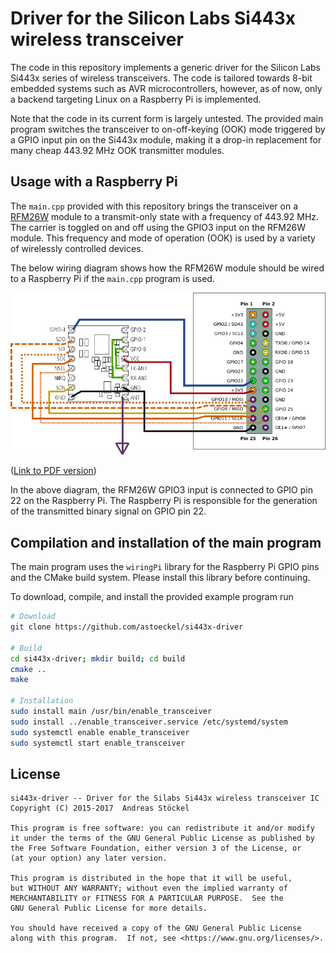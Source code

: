 # Driver for the Silicon Labs Si443x wireless transceiver

The code in this repository implements a generic driver for the Silicon Labs
Si443x series of wireless transceivers. The code is tailored towards 8-bit
embedded systems such as AVR microcontrollers, however, as of now, only a
backend targeting Linux on a Raspberry Pi is implemented.

Note that the code in its current form is largely untested. The provided main
program switches the transceiver to on-off-keying (OOK) mode triggered by a GPIO
input pin on the Si443x module, making it a drop-in replacement for many cheap
443.92 MHz OOK transmitter modules.

## Usage with a Raspberry Pi

The `main.cpp` provided with this repository brings the transceiver on a
[RFM26W](https://www.pollin.de/p/funkmodul-hoperf-rfm26w-433-mhz-tx-rx-810311)
module to a transmit-only state with a frequency of 443.92 MHz. The carrier is
toggled on and off using the GPIO3 input on the RFM26W module. This frequency
and mode of operation (OOK) is used by a variety of wirelessly controlled
devices.

The below wiring diagram shows how the RFM26W module should be wired to a
Raspberry Pi if the `main.cpp` program is used.

![Wiring diagram](doc/RFM26W_433MHz_Transceiver_RPI.png)

([Link to PDF version](https://raw.githubusercontent.com/astoeckel/si443x-driver/master/doc/RFM26W_433MHz_Transceiver_RPI.pdf))

In the above diagram, the RFM26W GPIO3 input is connected to GPIO pin 22 on the
Raspberry Pi. The Raspberry Pi is responsible for the generation of the
transmitted binary signal on GPIO pin 22.

## Compilation and installation of the main program

The main program uses the `wiringPi` library for the Raspberry Pi GPIO pins and
the CMake build system. Please install this library before continuing.

To download, compile, and install the provided example program run
```bash
# Download
git clone https://github.com/astoeckel/si443x-driver

# Build
cd si443x-driver; mkdir build; cd build
cmake ..
make

# Installation
sudo install main /usr/bin/enable_transceiver
sudo install ../enable_transceiver.service /etc/systemd/system
sudo systemctl enable enable_transceiver
sudo systemctl start enable_transceiver
```

## License

```
si443x-driver -- Driver for the Silabs Si443x wireless transceiver IC
Copyright (C) 2015-2017  Andreas Stöckel

This program is free software: you can redistribute it and/or modify
it under the terms of the GNU General Public License as published by
the Free Software Foundation, either version 3 of the License, or
(at your option) any later version.

This program is distributed in the hope that it will be useful,
but WITHOUT ANY WARRANTY; without even the implied warranty of
MERCHANTABILITY or FITNESS FOR A PARTICULAR PURPOSE.  See the
GNU General Public License for more details.

You should have received a copy of the GNU General Public License
along with this program.  If not, see <https://www.gnu.org/licenses/>.
```
